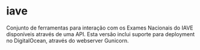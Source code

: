 # iave
Conjunto de ferramentas para interação com os Exames Nacionais do IAVE disponíveis através de uma API.
Esta versão inclui suporte para deployment no DigitalOcean, através do webserver Gunicorn.
